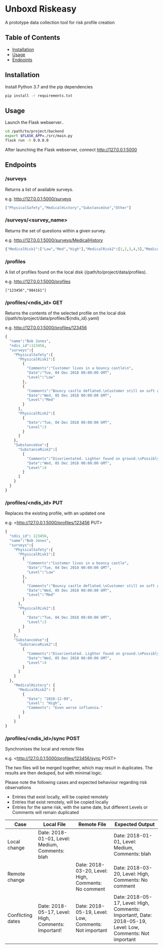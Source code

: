 # Unboxd Riskeasy
A prototype data collection tool for risk profile creation

## Table of Contents
- [Installation](#installation)
- [Usage](#usage)
- [Endpoints](#endpoints)

## Installation
Install Python 3.7 and the pip dependencies
```sh
pip install -r requirements.txt
```

## Usage
Launch the Flask webserver..
```sh
cd /path/to/project/backend
export $FLASK_APP=./src/main.py
flask run -h 0.0.0.0
```
After launching the Flask webserver, connect <http://127.0.0.1:5000>


## Endpoints
### /surveys
Returns a list of available surveys.

e.g. <http://127.0.0.1:5000/surveys>

```python
["PhysicalSafety","MedicalHistory","SubstanceUse","Other"]
```

### /surveys/<survey_name>
Returns the set of questions within a given survey.

e.g. <http://127.0.0.1:5000/surveys/MedicalHistory>
```python
{"MedicalRisk1":["Low","Med","High"],"MedicalRisk2":[1,2,3,4,5],"MedicalRisk3":[true,false]}
```

### /profiles
A list of profiles found on the local disk (/path/to/project/data/profiles).

e.g. <http://127.0.0.1:5000/profiles>
```
["123456","984161"]
```

### /profiles/<ndis_id> GET
Returns the contents of the selected profile on the local disk (/path/to/project/data/profiles/${ndis_id}.yaml)

e.g. <http://127.0.0.1:5000/profiles/123456>

```python
{  
  "name":"Bob Jones",
  "ndis_id":123456,
  "surveys":{  
    "PhysicalSafety":{  
      "PhysicalRisk1":[  
        {  
          "Comments":"Customer lives in a bouncy castle\n",
          "Date":"Tue, 04 Dec 2018 00:00:00 GMT",
          "Level":"Low"
        },
        {  
          "Comments":"Bouncy castle deflated.\nCustomer still on soft grass\n",
          "Date":"Wed, 05 Dec 2018 00:00:00 GMT",
          "Level":"Med"
        }
      ],
      "PhysicalRisk2":[  
        {  
          "Date":"Tue, 04 Dec 2018 00:00:00 GMT",
          "Level":3
        }
      ]
    },
    "SubstanceUse":{  
      "SubstanceRisk2":[  
        {  
          "Comments":"Disorientated. Lighter found on ground.\nPossibly the reason why bouncy castle was damaged and deflated\n",
          "Date":"Wed, 05 Dec 2018 00:00:00 GMT",
          "Level":4
        }
      ]
    }
  }
}
```

### /profiles/<ndis_id> PUT
Replaces the existing profile, with an updated one

e.g. <http://127.0.0.1:5000/profiles/123456 PUT>

```python
{  
  "ndis_id": 123456,
  "name":"Bob Jones",
  "surveys":{  
    "PhysicalSafety":{  
      "PhysicalRisk1":[  
        {  
          "Comments":"Customer lives in a bouncy castle",
          "Date":"Tue, 04 Dec 2018 00:00:00 GMT",
          "Level":"Low"
        },
        {  
          "Comments":"Bouncy castle deflated.\nCustomer still on soft grass",
          "Date":"Wed, 05 Dec 2018 00:00:00 GMT",
          "Level":"Med"
        }
      ],
      "PhysicalRisk2":[  
        {  
          "Date":"Tue, 04 Dec 2018 00:00:00 GMT",
          "Level":3
        }
      ]
    },
    "SubstanceUse":{  
      "SubstanceRisk2":[  
        {  
          "Comments":"Disorientated. Lighter found on ground.\nPossibly the reason why bouncy castle was damaged and deflated",
          "Date":"Wed, 05 Dec 2018 00:00:00 GMT",
          "Level":4
        }
      ]
    }
  },
    "MedicalHistory": {
      "MedicalRisk2": [
        {
          "Date": "2018-12-09",
          "Level": "High",
          "Comments": "Even worse influenza."
        }
      ]
    }
}
```



### /profiles/<ndis_id>/sync POST
Synchronises the local and remote files

e.g. <http://127.0.0.1:5000/profiles/123456/sync POST>


The two files will be merged together, which may result in duplicates.
The results are then deduped, but with minimal logic.

Please note the following cases and expected behaviour regarding risk observations

* Entries that exist locally, will be copied remotely
* Entries that exist remotely, will be copied locally
* Entries for the same risk, with the same date, but different Levels or Comments will remain duplicated

| Case | Local File | Remote File | Expected Output |
|------|------------|-------------|-----------------|
 Local change | Date: 2018-01-01, Level: Medium, Comments: blah | | Date: 2018-01-01, Level: Medium, Comments: blah
 Remote change | | Date: 2018-03-20, Level: High, Comments: No comment | Date: 2018-03-20, Level: High, Comments: No comment
 Conflicting dates | Date: 2018-05-17, Level: High, Comments: Important! | Date: 2018-05-19, Level: Low, Comments: Not important | Date: 2018-05-17, Level: High, Comments: Important!, Date: 2018-05-19, Level: Low, Comments: Not important

